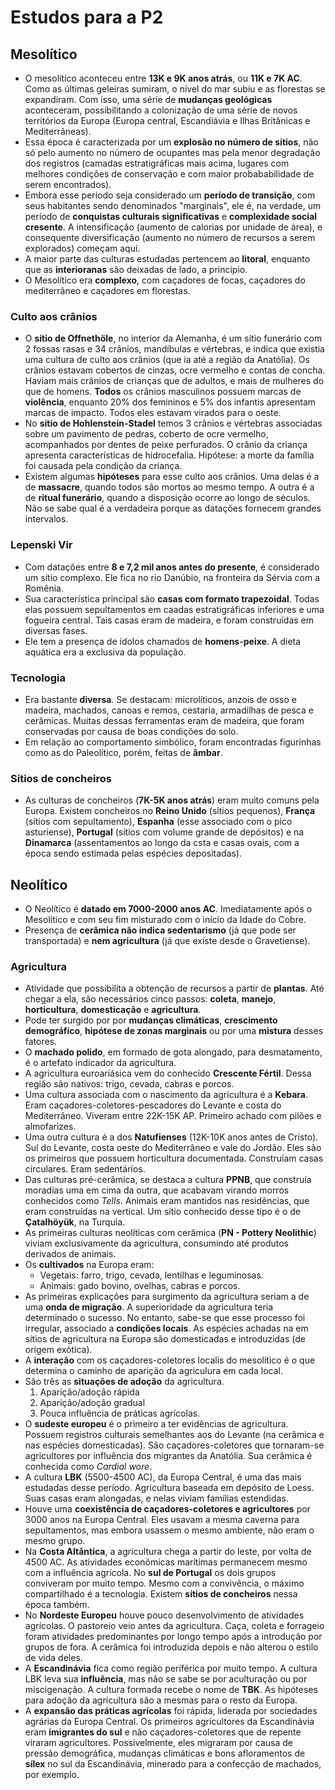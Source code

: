 # Estudos para a P2

## Mesolítico

- O mesolítico aconteceu entre **13K e 9K anos atrás**, ou **11K e 7K AC**. Como as últimas geleiras sumiram, o nível do mar subiu e as florestas se expandiram. Com isso, uma série de **mudanças geológicas** aconteceram, possibilitando a colonização de uma série de novos territórios da Europa (Europa central, Escandiávia e Ilhas Britânicas e Mediterrâneas).
- Essa época é caracterizada por um **explosão no número de sítios**, não só pelo aumento no número de ocupantes mas pela menor degradação dos registros (camadas estratigráficas mais acima, lugares com melhores condições de conservação e com maior probababilidade de serem encontrados).
- Embora esse período seja considerado um **período de transição**, com seus habitantes sendo denominados "marginais", ele é, na verdade, um período de **conquistas culturais significativas** e **complexidade social cresente**. A intensificação (aumento de calorias por unidade de área), e consequente diversificação (aumento no número de recursos a serem explorados) começam aqui.
- A maior parte das culturas estudadas pertencem ao **litoral**, enquanto que as **interioranas** são deixadas de lado, a princípio.
- O Mesolítico era **complexo**, com caçadores de focas, caçadores do mediterrâneo e caçadores em florestas.

### Culto aos crânios

- O **sítio de Offnethöle**, no interior da Alemanha, é um sítio funerário com 2 fossas rasas e 34 crânios, mandíbulas e vértebras, e indica que existia uma cultura de culto aos crânios (que ia até a região da Anatólia). Os crânios estavam cobertos de cinzas, ocre vermelho e contas de concha. Haviam mais crânios de crianças que de adultos, e mais de mulheres do que de homens. **Todos** os crânios masculinos possuem marcas de **violência**, enquanto 20% dos femininos e 5% dos infantis apresentam marcas de impacto. Todos eles estavam virados para o oeste.
- No **sítio de Hohlenstein-Stadel** temos 3 crânios e vértebras associadas sobre um pavimento de pedras, coberto de ocre vermelho, acompanhados por dentes de peixe perfurados. O crânio da criança apresenta características de hidrocefalia. Hipótese: a morte da família foi causada pela condição da criança.
- Existem algumas **hipóteses** para esse culto aos crânios. Uma delas é a de **massacre**, quando todos são mortos ao mesmo tempo. A outra é a de **ritual funerário**, quando a disposição ocorre ao longo de séculos. Não se sabe qual é a verdadeira porque as datações fornecem grandes intervalos.

### Lepenski Vir

- Com datações entre **8 e 7,2 mil anos antes do presente**, é considerado um sítio complexo. Ele fica no rio Danúbio, na fronteira da Sérvia com a Romênia.
- Sua característica principal são **casas com formato trapezoidal**. Todas elas possuem sepultamentos em caadas estratigráficas inferiores e uma fogueira central. Tais casas eram de madeira, e foram construídas em diversas fases.
- Ele tem a presença de ídolos chamados de **homens-peixe**. A dieta aquática era a exclusiva da população.

### Tecnologia

- Era bastante **diversa**. Se destacam: microlíticos, anzois de osso e madeira, machados, canoas e remos, cestaria, armadilhas de pesca e cerâmicas. Muitas dessas ferramentas eram de madeira, que foram conservadas por causa de boas condições do solo.
- Em relação ao comportamento simbólico, foram encontradas figurinhas como as do Paleolítico, porém, feitas de **âmbar**.

### Sítios de concheiros

- As culturas de concheiros (**7K-5K anos atrás**) eram muito comuns pela Europa. Existem concheiros no **Reino Unido** (sítios pequenos), **França** (sítios com sepultamento), **Espanha** (esse associado com o pico asturiense), **Portugal** (sítios com volume grande de depósitos) e na **Dinamarca** (assentamentos ao longo da csta e casas ovais, com a época sendo estimada pelas espécies depositadas).

## Neolítico

- O Neolítico é **datado em 7000-2000 anos AC**. Imediatamente após o Mesolítico e com seu fim misturado com o início da Idade do Cobre.
- Presença de **cerâmica não indica sedentarismo** (já que pode ser transportada) e **nem agricultura** (já que existe desde o Gravetiense).

### Agricultura

- Atividade que possibilita a obtenção de recursos a partir de **plantas**. Até chegar a ela, são necessários cinco passos: **coleta**, **manejo**, **horticultura**, **domesticação** e **agricultura**.
- Pode ter surgido por por **mudanças climáticas**, **crescimento demográfico**, **hipótese de zonas marginais** ou por uma **mistura** desses fatores.
- O **machado polido**, em formado de gota alongado, para desmatamento, é o artefato indicador da agricultura.
- A agricultura euroariásica vem do conhecido **Crescente Fértil**. Dessa região são nativos: trigo, cevada, cabras e porcos.
- Uma cultura associada com o nascimento da agricultura é a **Kebara**. Eram caçadores-coletores-pescadores do Levante e costa do Mediterrâneo. Viveram entre 22K-15K AP. Primeiro achado com pilões e almofarizes.
- Uma outra cultura é a dos **Natufienses** (12K-10K anos antes de Cristo). Sul do Levante, costa oeste do Mediterrâneo e vale do Jordão. Eles são os primeiros que possuem horticultura documentada. Construíam casas circulares. Eram sedentários.
- Das culturas pré-cerâmica, se destaca a cultura **PPNB**, que construía moradias uma em cima da outra, que acabavam virando morros conhecidos como *Tells*. Animais eram mantidos nas residências, que eram construídas na vertical. Um sítio conhecido desse tipo é o de **Çatalhöyük**, na Turquia.
- As primeiras culturas neolíticas com cerâmica (**PN - Pottery Neolithic**) viviam exclusivamente da agricultura, consumindo até produtos derivados de animais.
- Os **cultivados** na Europa eram:
  - Vegetais: farro, trigo, cevada, lentilhas e leguminosas.
  - Animais: gado bovino, ovelhas, cabras e porcos.
- As primeiras explicações para surgimento da agricultura seriam a de uma **onda de migração**. A superioridade da agricultura teria determinado o sucesso. No entanto, sabe-se que esse processo foi irregular, associado a **condições locais**. As espécies achadas na em sítios de agricultura na Europa são domesticadas e introduzidas (de origem exótica).
- A **interação** com os caçadores-coletores localis do mesolítico é o que determina o caminho de aparição da agriculura em cada local.
- São três as **situações de adoção** da agricultura.
  1. Aparição/adoção rápida
  2. Aparição/adoção gradual
  3. Pouca influência de práticas agrícolas.
- O **sudeste europeu** é o primeiro a ter evidências de agricultura. Possuem registros culturais semelhantes aos do Levante (na cerâmica e nas espécies domesticadas). São caçadores-coletores que tornaram-se agricultores por influência dos migrantes da Anatólia. Sua cerâmica é conhecida como *Cardial wore*.
- A cultura **LBK** (5500-4500 AC), da Europa Central, é uma das mais estudadas desse período. Agricultura baseada em depósito de Loess. Suas casas eram alongadas, e nelas viviam famílias estendidas.
- Houve uma **coexistência de caçadores-coletores e agricultores** por 3000 anos na Europa Central. Eles usavam a mesma caverna para sepultamentos, mas embora usassem o mesmo ambiente, não eram o mesmo grupo.
- Na **Costa Altântica**, a agricultura chega a partir do leste, por volta de 4500 AC. As atividades econômicas marítimas permanecem mesmo com a influência agrícola. No **sul de Portugal** os dois grupos conviveram por muito tempo. Mesmo com a convivência, o máximo compartilhado é a tecnologia. Existem **sítios de concheiros** nessa época também.
- No **Nordeste Europeu** houve pouco desenvolvimento de atividades agrícolas. O pastoreio veio antes da agricultura. Caça, coleta e forrageio foram atividades predominantes por longo tempo após a introdução por grupos de fora. A cerâmica foi introduzida depois e não alterou o estilo de vida deles.
- A **Escandinávia** fica como região periférica por muito tempo. A cultura LBK leva sua **influência**, mas não se sabe se por aculturação ou por miscigenação. A cultura formada recebe o nome de **TBK**. As hipóteses para adoção da agricultura são a mesmas para o resto da Europa.
- A **expansão das práticas agrícolas** foi rápida, liderada por sociedades agrárias da Europa Central. Os primeiros agricultores da Escandinávia eram **imigrantes do sul** e não caçadores-coletores que de repente viraram agricultores. Possivelmente, eles migraram por causa de pressão demográfica, mudanças climáticas e bons afloramentos de **sílex** no sul da Escandinávia, minerado para a confecção de machados, por exemplo.
